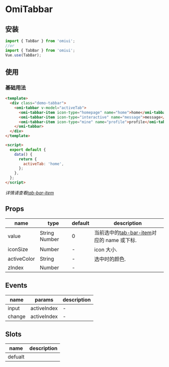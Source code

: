 # OmiTabbar

## 安装

```js
import { TabBar } from 'omiui';
//or
import { TabBar } from 'omiui';
Vue.use(TabBar);
```

## 使用

### 基础用法

```html
<template>
  <div class="demo-tabbar">
    <omi-tabbar v-model="activeTab">
      <omi-tabbar-item icon-type="homepage" name="home">home</omi-tabbar-item>
      <omi-tabbar-item icon-type="interactive" name="message">message</omi-tabbar-item>
      <omi-tabbar-item icon-type="mine" name="profile">profile</omi-tabbar-item>
    </omi-tabbar>
  </div>
</template>

<script>
  export default {
    data() {
      return {
        activeTab: 'home',
      };
    },
  };
</script>
```

_详情请查看[tab-bar-item]()_

## Props

| name        | type          | default | description                                   |
| ----------- | ------------- | ------- | --------------------------------------------- |
| value       | String Number | 0       | 当前选中的[tab-bar-item]()对应的 name 或下标. |
| iconSize    | Number        | -       | icon 大小.                                    |
| activeColor | String        | -       | 选中时的颜色.                                 |
| zIndex      | Number        | -       |                                               |

## Events

| name   | params      | description |
| ------ | ----------- | ----------- |
| input  | activeIndex | -           |
| change | activeIndex | -           |

## Slots

| name    | description |
| ------- | ----------- |
| defualt |             |

